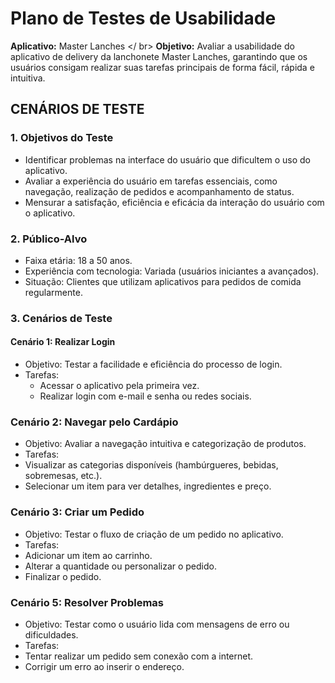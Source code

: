 # Plano de Testes de Usabilidade
**Aplicativo:** Master Lanches </ br>
**Objetivo:** Avaliar a usabilidade do aplicativo de delivery da lanchonete Master Lanches, garantindo que os usuários consigam realizar suas tarefas principais de forma fácil, rápida e intuitiva.

## **CENÁRIOS DE TESTE**

### 1. Objetivos do Teste
* Identificar problemas na interface do usuário que dificultem o uso do aplicativo.
* Avaliar a experiência do usuário em tarefas essenciais, como navegação, realização de pedidos e acompanhamento de status.
* Mensurar a satisfação, eficiência e eficácia da interação do usuário com o aplicativo.

### 2. Público-Alvo
* Faixa etária: 18 a 50 anos.
* Experiência com tecnologia: Variada (usuários iniciantes a avançados).
* Situação: Clientes que utilizam aplicativos para pedidos de comida regularmente.

### 3. Cenários de Teste

#### Cenário 1: Realizar Login
* Objetivo: Testar a facilidade e eficiência do processo de login.
* Tarefas:
  * Acessar o aplicativo pela primeira vez.
  * Realizar login com e-mail e senha ou redes sociais.

### Cenário 2: Navegar pelo Cardápio
* Objetivo: Avaliar a navegação intuitiva e categorização de produtos.
* Tarefas:
 * Visualizar as categorias disponíveis (hambúrgueres, bebidas, sobremesas, etc.).
 * Selecionar um item para ver detalhes, ingredientes e preço.

### Cenário 3: Criar um Pedido
* Objetivo: Testar o fluxo de criação de um pedido no aplicativo.
* Tarefas:
 * Adicionar um item ao carrinho.
 * Alterar a quantidade ou personalizar o pedido.
 * Finalizar o pedido.

### Cenário 5: Resolver Problemas
* Objetivo: Testar como o usuário lida com mensagens de erro ou dificuldades.
* Tarefas:
 * Tentar realizar um pedido sem conexão com a internet.
 * Corrigir um erro ao inserir o endereço.


